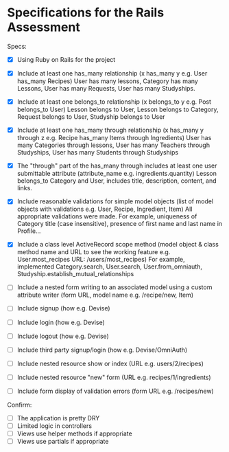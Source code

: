 # Specifications for the Rails Assessment

Specs:
- [x] Using Ruby on Rails for the project
- [x] Include at least one has_many relationship (x has_many y e.g. User has_many Recipes) 
User has many lessons, Category has many Lessons, User has many Requests, User has many Studyships.

- [x] Include at least one belongs_to relationship (x belongs_to y e.g. Post belongs_to User)
Lesson belongs to User, Lesson belongs to Category, Request belongs to User, Studyship belongs to User

- [x] Include at least one has_many through relationship (x has_many y through z e.g. Recipe has_many Items through Ingredients)
User has many Categories through lessons, User has many Teachers through Studyships, User has many Students through Studyships

- [x] The "through" part of the has_many through includes at least one user submittable attribute (attribute_name e.g. ingredients.quantity)
Lesson belongs_to Category and User, includes title, description, content, and links.

- [x] Include reasonable validations for simple model objects (list of model objects with validations e.g. User, Recipe, Ingredient, Item)
All appropriate validations were made. For example, uniqueness of Category title (case insensitive), presence of first name and last name in Profile...

- [x] Include a class level ActiveRecord scope method (model object & class method name and URL to see the working feature e.g. User.most_recipes URL: /users/most_recipes)
For example, implemented Category.search, User.search, User.from_omniauth, Studyship.establish_mutual_relationships

- [ ] Include a nested form writing to an associated model using a custom attribute writer (form URL, model name e.g. /recipe/new, Item)
- [ ] Include signup (how e.g. Devise)
- [ ] Include login (how e.g. Devise)
- [ ] Include logout (how e.g. Devise)
- [ ] Include third party signup/login (how e.g. Devise/OmniAuth)
- [ ] Include nested resource show or index (URL e.g. users/2/recipes)
- [ ] Include nested resource "new" form (URL e.g. recipes/1/ingredients)
- [ ] Include form display of validation errors (form URL e.g. /recipes/new)

Confirm:
- [ ] The application is pretty DRY
- [ ] Limited logic in controllers
- [ ] Views use helper methods if appropriate
- [ ] Views use partials if appropriate
